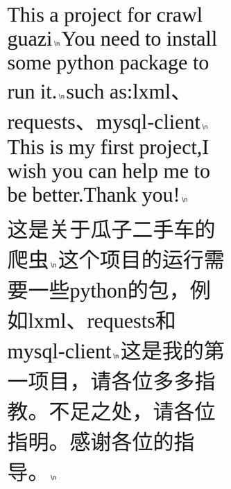 <font size="13" face="微软雅黑">This a project for crawl guazi</font> \n
<font size="13" face="微软雅黑">You need to install some python package to run it.</font> \n
<font size="13" face="微软雅黑">such as:lxml、requests、mysql-client</font> \n
<font size="13" face="微软雅黑">This is my first project,I wish you can help me to be better.Thank you!</font> \n

<font size="13" face="微软雅黑">这是关于瓜子二手车的爬虫</font> \n
<font size="13" face="微软雅黑">这个项目的运行需要一些python的包，例如lxml、requests和mysql-client</font> \n
<font size="13" face="微软雅黑">这是我的第一项目，请各位多多指教。不足之处，请各位指明。感谢各位的指导。</font> \n
